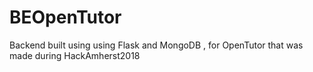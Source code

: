 # BEOpenTutor

Backend built using using Flask and MongoDB , for OpenTutor that was made during HackAmherst2018 
